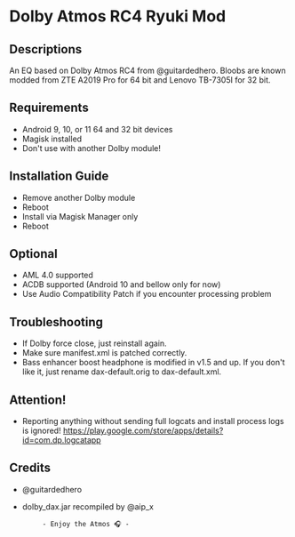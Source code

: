 # Dolby Atmos RC4 Ryuki Mod

## Descriptions
An EQ based on Dolby Atmos RC4 from @guitardedhero. Bloobs are known modded from ZTE A2019 Pro for 64 bit and Lenovo TB-7305I for 32 bit.

## Requirements
- Android 9, 10, or 11 64 and 32 bit devices
- Magisk installed
- Don't use with another Dolby module!

## Installation Guide
- Remove another Dolby module
- Reboot
- Install via Magisk Manager only
- Reboot

## Optional
- AML 4.0 supported
- ACDB supported (Android 10 and bellow only for now)
- Use Audio Compatibility Patch if you encounter processing problem

## Troubleshooting
- If Dolby force close, just reinstall again.
- Make sure manifest.xml is patched correctly.
- Bass enhancer boost headphone is modified in v1.5 and up. If you don't like it, just rename dax-default.orig to dax-default.xml.

## Attention!
- Reporting anything without sending full logcats and install process logs is ignored!
https://play.google.com/store/apps/details?id=com.dp.logcatapp

## Credits
- @guitardedhero
- dolby_dax.jar recompiled by @aip_x

           - Enjoy the Atmos 🎧 -
